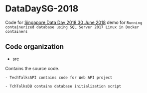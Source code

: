 # DataDaySG-2018

Code for [Singapore Data Day 2018 30 June 2018](https://www.meetup.com/mssgug/events/251396654/) demo for `Running containerized database using SQL Server 2017 Linux in Docker containers`

## Code organization

- src

Contains the source code.
    
    - TechTalksAPI contains code for Web API project

    - TchTalksDB contains database initialization script
